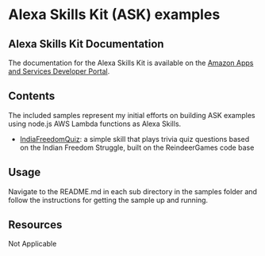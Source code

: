 # Alexa Skills Kit (ASK) examples

## Alexa Skills Kit Documentation
The documentation for the Alexa Skills Kit is available on the [Amazon Apps and Services Developer Portal](https://developer.amazon.com/appsandservices/solutions/alexa/alexa-skills-kit/).

## Contents
The included samples represent my initial efforts on building ASK examples using node.js AWS Lambda functions as Alexa Skills.

- [IndiaFreedomQuiz](samples/IndiaFreedomQuiz): a simple skill that plays trivia quiz questions based on the Indian Freedom Struggle, built on the ReindeerGames code base

## Usage
Navigate to the README.md in each sub directory in the samples folder and follow the instructions for getting the sample up and running.

## Resources
Not Applicable
